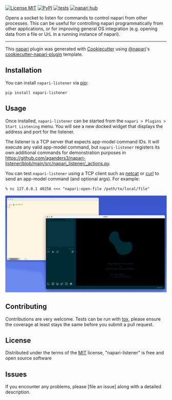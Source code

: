 
[![License MIT](https://img.shields.io/pypi/l/napari-listener.svg?color=green)](https://github.com/aganders3/napari-listener/raw/main/LICENSE)
[![PyPI](https://img.shields.io/pypi/v/napari-listener.svg?color=green)](https://pypi.org/project/napari-listener)
[![tests](https://github.com/aganders3/napari-listener/workflows/tests/badge.svg)](https://github.com/aganders3/napari-listener/actions)
[![napari hub](https://img.shields.io/endpoint?url=https://api.napari-hub.org/shields/napari-listener)](https://napari-hub.org/plugins/napari-listener)

Opens a socket to listen for commands to control napari from other processes.
This can be useful for controlling napari programmatically from other
applications, or for improving general OS integration (e.g. opening data from a
file or UrL in a running instance of napari).

----------------------------------

This [napari] plugin was generated with [Cookiecutter] using [@napari]'s
[cookiecutter-napari-plugin] template.

## Installation

You can install `napari-listener` via [pip]:

    pip install napari-listener

## Usage

Once installed, `napari-listener` can be started from the `napari > Plugins >
Start Listening` menu. You will see a new docked widget that displays the
address and port for the listener.

The listener is a TCP server that expects app-model command IDs. It will
execute any valid app-model command, but `napari-listener` registers its own
additional commands for demonstration purposes in
https://github.com/aganders3/napari-listener/blob/main/src/napari_listener/_actions.py.

You can test `napari-listener` using a TCP client such as
[netcat](https://linux.die.net/man/1/nc) or
[curl](https://curl.se/docs/manpage.html) to send an app-model command (and
optional args). For example:

```shell
% nc 127.0.0.1 40256 <<< "napari:open-file /path/to/local/file"
```

<img src="https://raw.githubusercontent.com/aganders3/napari-listener/main/napari-listener-demo.gif" alt="quick demo of napari-listener">

## Contributing

Contributions are very welcome. Tests can be run with [tox], please ensure
the coverage at least stays the same before you submit a pull request.

## License

Distributed under the terms of the [MIT] license,
"napari-listener" is free and open source software

## Issues

If you encounter any problems, please [file an issue] along with a detailed
description.

[napari]: https://github.com/napari/napari
[Cookiecutter]: https://github.com/audreyr/cookiecutter
[@napari]: https://github.com/napari
[MIT]: http://opensource.org/licenses/MIT
[cookiecutter-napari-plugin]: https://github.com/napari/cookiecutter-napari-plugin

[napari]: https://github.com/napari/napari
[tox]: https://tox.readthedocs.io/en/latest/
[pip]: https://pypi.org/project/pip/
[PyPI]: https://pypi.org/
